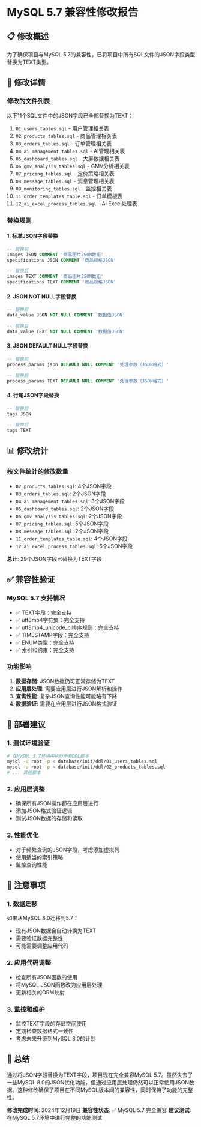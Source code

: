 # MySQL 5.7 兼容性修改报告

## 📋 修改概述

为了确保项目与MySQL 5.7的兼容性，已将项目中所有SQL文件的JSON字段类型替换为TEXT类型。

## 🔧 修改详情

### 修改的文件列表
以下11个SQL文件中的JSON字段已全部替换为TEXT：

1. `01_users_tables.sql` - 用户管理相关表
2. `02_products_tables.sql` - 商品管理相关表
3. `03_orders_tables.sql` - 订单管理相关表
4. `04_ai_management_tables.sql` - AI管理相关表
5. `05_dashboard_tables.sql` - 大屏数据相关表
6. `06_gmv_analysis_tables.sql` - GMV分析相关表
7. `07_pricing_tables.sql` - 定价策略相关表
8. `08_message_tables.sql` - 消息管理相关表
9. `09_monitoring_tables.sql` - 监控相关表
10. `11_order_templates_table.sql` - 订单模板表
11. `12_ai_excel_process_tables.sql` - AI Excel处理表

### 替换规则

#### 1. 标准JSON字段替换
```sql
-- 替换前
images JSON COMMENT '商品图片JSON数组'
specifications JSON COMMENT '商品规格JSON'

-- 替换后
images TEXT COMMENT '商品图片JSON数组'
specifications TEXT COMMENT '商品规格JSON'
```

#### 2. JSON NOT NULL字段替换
```sql
-- 替换前
data_value JSON NOT NULL COMMENT '数据值JSON'

-- 替换后
data_value TEXT NOT NULL COMMENT '数据值JSON'
```

#### 3. JSON DEFAULT NULL字段替换
```sql
-- 替换前
process_params json DEFAULT NULL COMMENT '处理参数（JSON格式）'

-- 替换后
process_params TEXT DEFAULT NULL COMMENT '处理参数（JSON格式）'
```

#### 4. 行尾JSON字段替换
```sql
-- 替换前
tags JSON

-- 替换后
tags TEXT
```

## 📊 修改统计

### 按文件统计的修改数量
- `02_products_tables.sql`: 4个JSON字段
- `03_orders_tables.sql`: 2个JSON字段
- `04_ai_management_tables.sql`: 3个JSON字段
- `05_dashboard_tables.sql`: 2个JSON字段
- `06_gmv_analysis_tables.sql`: 2个JSON字段
- `07_pricing_tables.sql`: 5个JSON字段
- `08_message_tables.sql`: 2个JSON字段
- `11_order_templates_table.sql`: 4个JSON字段
- `12_ai_excel_process_tables.sql`: 5个JSON字段

**总计**: 29个JSON字段已替换为TEXT字段

## ✅ 兼容性验证

### MySQL 5.7 支持情况
- ✅ TEXT字段：完全支持
- ✅ utf8mb4字符集：完全支持
- ✅ utf8mb4_unicode_ci排序规则：完全支持
- ✅ TIMESTAMP字段：完全支持
- ✅ ENUM类型：完全支持
- ✅ 索引和约束：完全支持

### 功能影响
1. **数据存储**: JSON数据仍可正常存储为TEXT
2. **应用层处理**: 需要应用层进行JSON解析和操作
3. **查询性能**: 复杂JSON查询性能可能略有下降
4. **数据验证**: 需要在应用层进行JSON格式验证

## 🚀 部署建议

### 1. 测试环境验证
```bash
# 在MySQL 5.7环境中执行所有DDL脚本
mysql -u root -p < database/init/ddl/01_users_tables.sql
mysql -u root -p < database/init/ddl/02_products_tables.sql
# ... 其他脚本
```

### 2. 应用层调整
- 确保所有JSON操作都在应用层进行
- 添加JSON格式验证逻辑
- 测试JSON数据的存储和读取

### 3. 性能优化
- 对于频繁查询的JSON字段，考虑添加虚拟列
- 使用适当的索引策略
- 监控查询性能

## 📝 注意事项

### 1. 数据迁移
如果从MySQL 8.0迁移到5.7：
- 现有JSON数据会自动转换为TEXT
- 需要验证数据完整性
- 可能需要调整应用代码

### 2. 应用代码调整
- 检查所有JSON函数的使用
- 将MySQL JSON函数改为应用层处理
- 更新相关的ORM映射

### 3. 监控和维护
- 监控TEXT字段的存储空间使用
- 定期检查数据格式一致性
- 考虑未来升级到MySQL 8.0的计划

## 🎯 总结

通过将JSON字段替换为TEXT字段，项目现在完全兼容MySQL 5.7。虽然失去了一些MySQL 8.0的JSON优化功能，但通过应用层处理仍然可以正常使用JSON数据。这种修改确保了项目在不同MySQL版本间的兼容性，同时保持了功能的完整性。

**修改完成时间**: 2024年12月19日
**兼容性状态**: ✅ MySQL 5.7 完全兼容
**建议测试**: 在MySQL 5.7环境中进行完整的功能测试
